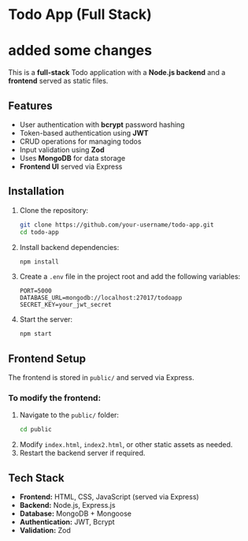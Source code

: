 # Todo App (Full Stack)
# added some changes
This is a **full-stack** Todo application with a **Node.js backend** and a **frontend** served as static files.

## Features
- User authentication with **bcrypt** password hashing
- Token-based authentication using **JWT**
- CRUD operations for managing todos
- Input validation using **Zod**
- Uses **MongoDB** for data storage
- **Frontend UI** served via Express

## Installation

1. Clone the repository:
   ```sh
   git clone https://github.com/your-username/todo-app.git
   cd todo-app
   ```

2. Install backend dependencies:
   ```sh
   npm install
   ```

3. Create a `.env` file in the project root and add the following variables:
   ```env
   PORT=5000
   DATABASE_URL=mongodb://localhost:27017/todoapp
   SECRET_KEY=your_jwt_secret
   ```

4. Start the server:
   ```sh
   npm start
   ```

## Frontend Setup
The frontend is stored in `public/` and served via Express.

### **To modify the frontend:**
1. Navigate to the `public/` folder:
   ```sh
   cd public
   ```
2. Modify `index.html`, `index2.html`, or other static assets as needed.
3. Restart the backend server if required.

## Tech Stack
- **Frontend:** HTML, CSS, JavaScript (served via Express)
- **Backend:** Node.js, Express.js
- **Database:** MongoDB + Mongoose
- **Authentication:** JWT, Bcrypt
- **Validation:** Zod


